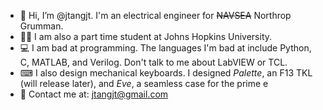 - 👋 Hi, I’m @jtangjt. I'm an electrical engineer for ~~NAVSEA~~ Northrop Grumman.
- 👩‍🎓 I am also a part time student at Johns Hopkins University.
- 💻 I am bad at programming. The languages I'm bad at include Python, C, MATLAB, and Verilog. Don't talk to me about LabVIEW or TCL.
- ⌨ I also design mechanical keyboards. I designed _Palette_, an F13 TKL (will release later), and _Eve_, a seamless case for the prime e
- 📧 Contact me at: jtangjt@gmail.com

<!---
jtangjt/jtangjt is a ✨ special ✨ repository because its `README.md` (this file) appears on your GitHub profile.
You can click the Preview link to take a look at your changes.
--->
